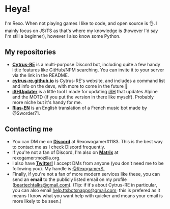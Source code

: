 # Heya!
I'm Rexo. When not playing games I like to code, and open source is :ok_hand:. I mainly focus on JS/TS as that's where my knowledge is (however I'd say I'm still a beginner), however I also know some Python.

## My repositories
- [**Cytrus-RE**](https://github.com/cytrus-re/cytrus-re) is a multi-purpose Discord bot, including quite a few handy little features like GitHub/NPM searching. You can invite it to your server via the link in the README.
- [**cytrus-re.github.io**](https://github.com/cytrus-re/cytrus-re.github.io) is Cytrus-RE's website, and includes a command list and info on the devs, with more to come in the future :eyes:
- [**iSHUpdater**](https://github.com/rexogamer/ishupdater) is a little tool I made for updating [iSH](https://github.com/ish-app/ish) that updates Alpine and the MOTD (if you put the version in there like myself). Probably more niche but it's handy for me.
- [**Rias-EN**](https://github.com/rexogamer/Rias-EN) is an English translation of a French music bot made by @Sworder71.

## Contacting me
- You can DM me on [**Discord**](https://discord.com) at Rexowogamer#1183. This is the best way to contact me as I check Discord frequently.
- If you're not a fan of Discord, I'm also on [**Matrix**](https://matrix.org) at rexogamer:mozilla.org.
- I also have [**Twitter!**](https://twitter.com) I accept DMs from anyone (you don't need me to be following you). My handle is [@RexogamerS.](https://twitter.com/@RexogamerS)
- Finally, if you're not a fan of more modern services like these, you can send an **email** to the publicly listed email on my profile (beartechtalks@gmail.com). (Tip: if it's about Cytrus-RE in particular, you can also email help.ttsbotsnapps@gmail.com; this is prefered as it means I know what you want help with quicker and means your email is more likely to be seen.)
